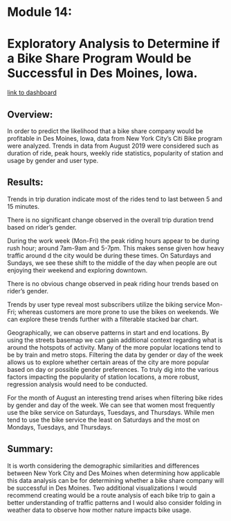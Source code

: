 # Module 14:
# Exploratory Analysis to Determine if a Bike Share Program Would be Successful in Des Moines, Iowa.

[link to dashboard](https://public.tableau.com/app/profile/becky2270/viz/WashUBootcampChallenge/Module14Challenge?publish=yes)

## Overview: 
In order to predict the likelihood that a bike share company would be profitable in Des Moines, Iowa, data from New York City’s Citi Bike program were analyzed. Trends in data from August 2019 were considered such as duration of ride, peak hours, weekly ride statistics, popularity of station and usage by gender and user type.

## Results: 
Trends in trip duration indicate most of the rides tend to last between 5 and 15 minutes.

There is no significant change observed in the overall trip duration trend based on rider’s gender.

During the work week (Mon-Fri) the peak riding hours appear to be during rush hour; around 7am-9am and 5-7pm. This makes sense given how heavy traffic around d the city would be during these times. On Saturdays and Sundays, we see these shift to the middle of the day when people are out enjoying their weekend and exploring downtown.

There is no obvious change observed in peak riding hour trends based on rider’s gender.

Trends by user type reveal most subscribers utilize the biking service Mon-Fri; whereas customers are more prone to use the bikes on weekends. We can explore these trends further with a filterable stacked bar chart.

Geographically, we can observe patterns in start and end locations. By using the streets basemap we can gain additional context regarding what is around the hotspots of activity. Many of the more popular locations tend to be by train and metro stops. Filtering the data by gender or day of the week allows us to explore whether certain areas of the city are more popular based on day or possible gender preferences. To truly dig into the various factors impacting the popularity of station locations, a more robust, regression analysis would need to be conducted.

For the month of August an interesting trend arises when filtering bike rides by gender and day of the week. We can see that women most frequently use the bike service on Saturdays, Tuesdays, and Thursdays. While men tend to use the bike service the least on Saturdays and the most on Mondays, Tuesdays, and Thursdays.

## Summary:
It is worth considering the demographic similarities and differences between New York City and Des Moines when determining how applicable this data analysis can be for determining whether a bike share company will be successful in Des Moines.  Two additional visualizations I would recommend creating would be a route analysis of each bike trip to gain a better understanding of traffic patterns and I would also consider folding in weather data to observe how mother nature impacts bike usage.
